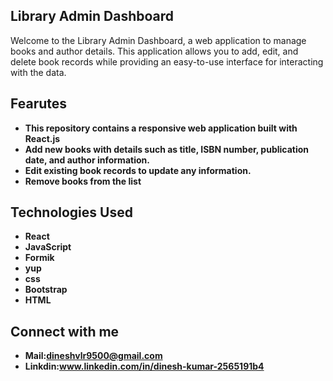 ## Library Admin Dashboard

Welcome to the Library Admin Dashboard, a web application to manage books and author details.
This application allows you to add, edit, and delete book records while providing an easy-to-use interface for interacting with the data.

## Fearutes

- **This repository contains a responsive web application built with React.js**
- **Add new books with details such as title, ISBN number, publication date, and author information.**
- **Edit existing book records to update any information.**
- **Remove books from the list**

## Technologies Used

- **React**
- **JavaScript**
- **Formik**
- **yup**
- **css**
- **Bootstrap**
- **HTML**

## Connect with me

- **Mail:dineshvlr9500@gmail.com**
- **Linkdin:www.linkedin.com/in/dinesh-kumar-2565191b4**


